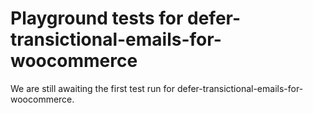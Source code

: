 # Playground tests for defer-transictional-emails-for-woocommerce
We are still awaiting the first test run for defer-transictional-emails-for-woocommerce.
